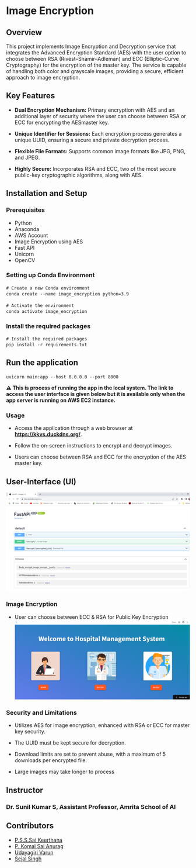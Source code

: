 
# Image Encryption

## Overview

This project implements Image Encryption and Decryption service that integrates the
Advanced Encryption Standard (AES) with the user option to choose between RSA
(Rivest–Shamir–Adleman) and ECC (Elliptic-Curve Cryptography) for the encryption of
the master key. The service is capable of handling both color and grayscale images,
providing a secure, efficient approach to image encryption.

## Key Features
- **Dual Encryption Mechanism:** Primary encryption with AES and an additional layer of security where the user can choose between RSA or ECC for encrypting the AESmaster key.

- **Unique Identifier for Sessions:** Each encryption process generates a unique UUID, ensuring a secure and private decryption process.

- **Flexible File Formats:** Supports common image formats like JPG, PNG, and JPEG.

- **Highly Secure:** Incorporates RSA and ECC, two of the most secure public-key cryptographic algorithms, along with AES.

## Installation and Setup

### Prerequisites
- Python
- Anaconda
- AWS Account
- Image Encryption using AES
- Fast API
- Unicorn
- OpenCV

### Setting up Conda Environment

```
# Create a new Conda environment
conda create --name image_encryption python=3.9

# Activate the environment
conda activate image_encryption 
```

### Install the required packages
```
# Install the required packages
pip install -r requirements.txt
```

## Run the application
```
uvicorn main:app --host 0.0.0.0 --port 8000
```
**⚠ This is process of running the app in the local system. The link to access the user
interface is given below but it is 
available only when the app server is running on AWS EC2 instance.**

### Usage
- Access the application through a web browser at **https://kkvs.duckdns.org/**.

- Follow the on-screen instructions to encrypt and decrypt images. 

- Users can choose between RSA and ECC for the encryption of the AES master key.

## User-Interface (UI)
  ![App Screenshot](https://github.com/Komalsai234/Image-Encryption/blob/main/images/fast-api.png)

  ### **Image Encryption**
  - User can choose between ECC & RSA for Public Key Encryption
  ![App Screenshot](https://github.com/Komalsai234/Hospital-Management-System/blob/dcded4475dd7cff1c0e7879e110ec597256a164f/Screenshots/Home.png)
  
### Security and Limitations
- Utilizes AES for image encryption, enhanced with RSA or ECC for master key security.

- The UUID must be kept secure for decryption.

- Download limits are set to prevent abuse, with a maximum of 5 downloads per encrypted file.

- Large images may take longer to process

## Instructor 

### Dr. Sunil Kumar S, Assistant Professor, Amrita School of AI


## Contributors

- [P.S.S.Sai Keerthana](https://github.com/saikeerthana234)
- [P. Komal Sai Anurag](https://www.github.com/komalsai234)
- [Udayagiri Varun](https://github.com/VarunUdayagiri)
- [Sejal Singh](https://github.com/sejal923)
